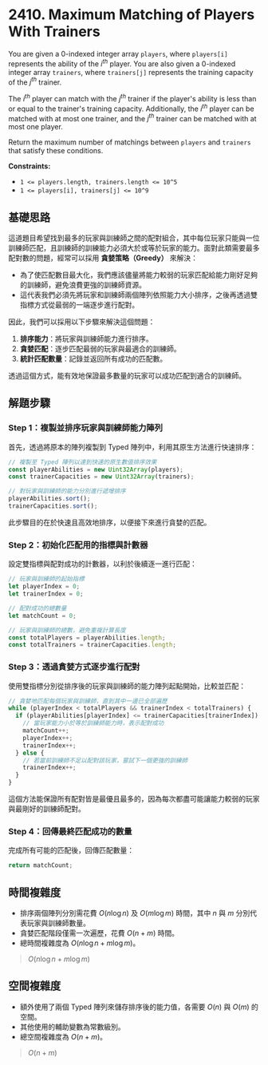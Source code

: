 # 2410. Maximum Matching of Players With Trainers

You are given a 0-indexed integer array `players`, where `players[i]` represents the ability of the $i^{th}$ player. 
You are also given a 0-indexed integer array `trainers`, where `trainers[j]` represents the training capacity of the $j^{th}$ trainer.

The $i^{th}$ player can match with the $j^{th}$ trainer if the player's ability is less than or equal to the trainer's training capacity. 
Additionally, the $i^{th}$ player can be matched with at most one trainer, and the $j^{th}$ trainer can be matched with at most one player.

Return the maximum number of matchings between `players` and `trainers` that satisfy these conditions.

**Constraints:**

- `1 <= players.length, trainers.length <= 10^5`
- `1 <= players[i], trainers[j] <= 10^9`

## 基礎思路

這道題目希望找到最多的玩家與訓練師之間的配對組合，其中每位玩家只能與一位訓練師匹配，且訓練師的訓練能力必須大於或等於玩家的能力。面對此類需要最多配對數的問題，經常可以採用 **貪婪策略（Greedy）** 來解決：

- 為了使匹配數目最大化，我們應該儘量將能力較弱的玩家匹配給能力剛好足夠的訓練師，避免浪費更強的訓練師資源。
- 這代表我們必須先將玩家和訓練師兩個陣列依照能力大小排序，之後再透過雙指標方式從最弱的一端逐步進行配對。

因此，我們可以採用以下步驟來解決這個問題：

1. **排序能力**：將玩家與訓練師能力進行排序。
2. **貪婪匹配**：逐步匹配最弱的玩家與最適合的訓練師。
3. **統計匹配數量**：記錄並返回所有成功的匹配數。

透過這個方式，能有效地保證最多數量的玩家可以成功匹配到適合的訓練師。

## 解題步驟

### Step 1：複製並排序玩家與訓練師能力陣列

首先，透過將原本的陣列複製到 Typed 陣列中，利用其原生方法進行快速排序：

```typescript
// 複製至 Typed 陣列以達到快速的原生數值排序效果
const playerAbilities = new Uint32Array(players);
const trainerCapacities = new Uint32Array(trainers);

// 對玩家與訓練師的能力分別進行遞增排序
playerAbilities.sort();
trainerCapacities.sort();
```

此步驟目的在於快速且高效地排序，以便接下來進行貪婪的匹配。

### Step 2：初始化匹配用的指標與計數器

設定雙指標與配對成功的計數器，以利於後續逐一進行匹配：

```typescript
// 玩家與訓練師的起始指標
let playerIndex = 0;
let trainerIndex = 0;

// 配對成功的總數量
let matchCount = 0;

// 玩家與訓練師的總數，避免重複計算長度
const totalPlayers = playerAbilities.length;
const totalTrainers = trainerCapacities.length;
```

### Step 3：透過貪婪方式逐步進行配對

使用雙指標分別從排序後的玩家與訓練師的能力陣列起點開始，比較並匹配：

```typescript
// 貪婪地匹配每個玩家與訓練師，直到其中一邊已全部遍歷
while (playerIndex < totalPlayers && trainerIndex < totalTrainers) {
  if (playerAbilities[playerIndex] <= trainerCapacities[trainerIndex]) {
    // 當玩家能力小於等於訓練師能力時，表示配對成功
    matchCount++;
    playerIndex++;
    trainerIndex++;
  } else {
    // 若當前訓練師不足以配對該玩家，嘗試下一個更強的訓練師
    trainerIndex++;
  }
}
```

這個方法能保證所有配對皆是最優且最多的，因為每次都盡可能讓能力較弱的玩家與最剛好的訓練師配對。

### Step 4：回傳最終匹配成功的數量

完成所有可能的匹配後，回傳匹配數量：

```typescript
return matchCount;
```

## 時間複雜度

- 排序兩個陣列分別需花費 $O(n\log n)$ 及 $O(m\log m)$ 時間，其中 $n$ 與 $m$ 分別代表玩家與訓練師數量。
- 貪婪匹配階段僅需一次遍歷，花費 $O(n + m)$ 時間。
- 總時間複雜度為 $O(n\log n + m\log m)$。

> $O(n\log n + m\log m)$

## 空間複雜度

- 額外使用了兩個 Typed 陣列來儲存排序後的能力值，各需要 $O(n)$ 與 $O(m)$ 的空間。
- 其他使用的輔助變數為常數級別。
- 總空間複雜度為 $O(n + m)$。

> $O(n + m)$

